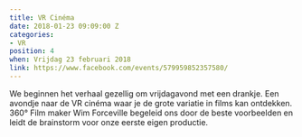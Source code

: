 ```yaml
---
title: VR Cinéma
date: 2018-01-23 09:09:00 Z
categories:
- VR
position: 4
when: Vrijdag 23 februari 2018
link: https://www.facebook.com/events/579959852357580/
---
```


We beginnen het verhaal gezellig om vrijdagavond met een drankje. Een avondje naar de VR cinéma waar je de grote variatie in films kan ontdekken. 360° Film maker Wim Forceville begeleid ons door de beste voorbeelden en leidt de brainstorm voor onze eerste eigen productie.
